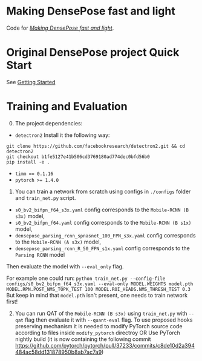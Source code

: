 # Making DensePose fast and light

Code for [_Making DensePose fast and light_](http://arxiv.org/abs/2006.15190).

# Original DensePose project Quick Start

See [ Getting Started ](doc/GETTING_STARTED.md)

# Training and Evaluation

0. The project dependencies:
* `detectron2`
Install it the following way:
```
git clone https://github.com/facebookresearch/detectron2.git && cd detectron2
git checkout b1fe5127e41b506cd3769180ad774dec0bfd56b0
pip install -e .
```
* `timm == 0.1.16`
* `pytorch >= 1.4.0`

1. You can train a network from scratch using configs in `./configs` folder and `train_net.py` script. 
  * `s0_bv2_bifpn_f64_s3x.yaml` config corresponds to the `Mobile-RCNN (B s3x)` model, 
  * `s0_bv2_bifpn_f64.yaml` config corresponds to the `Mobile-RCNN (B s1x)` model, 
  * `densepose_parsing_rcnn_spnasnet_100_FPN_s3x.yaml` config corresponds to the `Mobile-RCNN (A s3x)` model, 
  *  `densepose_parsing_rcnn_R_50_FPN_s1x.yaml` config corresponds to the  `Parsing RCNN` model
  
Then evaluate the model with `--eval_only` flag.

For example one could run: ```python train_net.py --config-file configs/s0_bv2_bifpn_f64_s3x.yaml --eval-only MODEL.WEIGHTS model.pth 
MODEL.RPN.POST_NMS_TOPK_TEST 100 MODEL.ROI_HEADS.NMS_THRESH_TEST 0.3``` 
But keep in mind that `model.pth` isn't present, one needs to train network first!

2. You can run QAT of the `Mobile-RCNN (B s3x)` using `train_net.py` with `--qat` flag then evaluate it with `--quant-eval` flag.
To use proposed hooks preserving mechanism it is needed to modify PyTorch source code according to files inside `modify_pytorch` directroy
OR
Use PyTorch nightly build (it is now containing the following commit https://github.com/pytorch/pytorch/pull/37233/commits/c8de10d2a394484ac58dd131878950b8ab7ac7a9)


